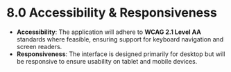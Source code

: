 # **8.0 Accessibility & Responsiveness**

* **Accessibility**: The application will adhere to **WCAG 2.1 Level AA** standards where feasible, ensuring support for keyboard navigation and screen readers.
* **Responsiveness**: The interface is designed primarily for desktop but will be responsive to ensure usability on tablet and mobile devices.
